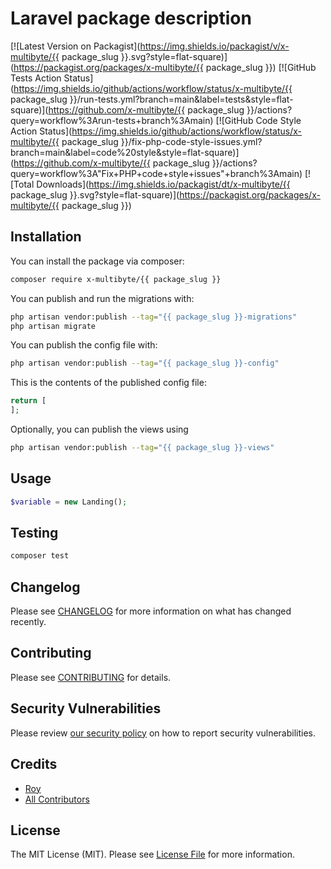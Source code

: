 # Laravel package description

[![Latest Version on Packagist](https://img.shields.io/packagist/v/x-multibyte/{{ package_slug }}.svg?style=flat-square)](https://packagist.org/packages/x-multibyte/{{ package_slug }})
[![GitHub Tests Action Status](https://img.shields.io/github/actions/workflow/status/x-multibyte/{{ package_slug }}/run-tests.yml?branch=main&label=tests&style=flat-square)](https://github.com/x-multibyte/{{ package_slug }}/actions?query=workflow%3Arun-tests+branch%3Amain)
[![GitHub Code Style Action Status](https://img.shields.io/github/actions/workflow/status/x-multibyte/{{ package_slug }}/fix-php-code-style-issues.yml?branch=main&label=code%20style&style=flat-square)](https://github.com/x-multibyte/{{ package_slug }}/actions?query=workflow%3A"Fix+PHP+code+style+issues"+branch%3Amain)
[![Total Downloads](https://img.shields.io/packagist/dt/x-multibyte/{{ package_slug }}.svg?style=flat-square)](https://packagist.org/packages/x-multibyte/{{ package_slug }})

## Installation

You can install the package via composer:

```bash
composer require x-multibyte/{{ package_slug }}
```

You can publish and run the migrations with:

```bash
php artisan vendor:publish --tag="{{ package_slug }}-migrations"
php artisan migrate
```

You can publish the config file with:

```bash
php artisan vendor:publish --tag="{{ package_slug }}-config"
```

This is the contents of the published config file:

```php
return [
];
```

Optionally, you can publish the views using

```bash
php artisan vendor:publish --tag="{{ package_slug }}-views"
```

## Usage

```php
$variable = new Landing();
```

## Testing

```bash
composer test
```

## Changelog

Please see [CHANGELOG](CHANGELOG.md) for more information on what has changed recently.

## Contributing

Please see [CONTRIBUTING](CONTRIBUTING.md) for details.

## Security Vulnerabilities

Please review [our security policy](../../security/policy) on how to report security vulnerabilities.

## Credits

- [Roy](https://github.com/x-multibyte)
- [All Contributors](../../contributors)

## License

The MIT License (MIT). Please see [License File](LICENSE.md) for more information.
